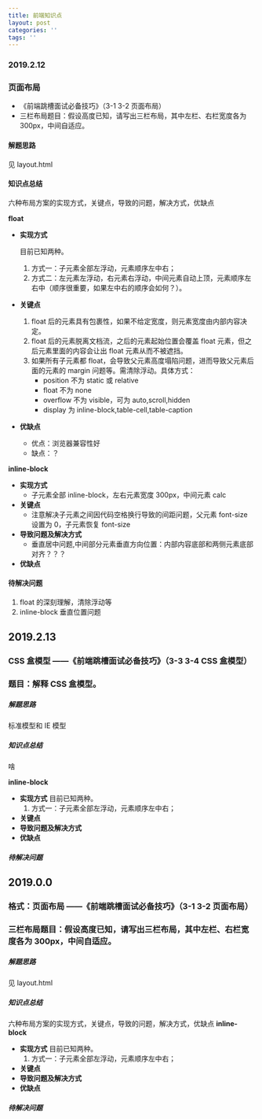 ```yaml
---
title: 前端知识点
layout: post
categories: ''
tags: ''
---
```

### 2019.2.12

### 页面布局

- 《前端跳槽面试必备技巧》（3-1 3-2 页面布局）
- 三栏布局题目：假设高度已知，请写出三栏布局，其中左栏、右栏宽度各为 300px，中间自适应。

#### 解题思路

见 layout.html

#### 知识点总结

六种布局方案的实现方式，关键点，导致的问题，解决方式，优缺点

**float**

- **实现方式**

  目前已知两种。

  1. 方式一：子元素全部左浮动，元素顺序左中右；
  2. 方式二：左元素左浮动，右元素右浮动，中间元素自动上顶，元素顺序左右中（顺序很重要，如果左中右的顺序会如何？）。

- **关键点**
  1. float 后的元素具有包裹性，如果不给定宽度，则元素宽度由内部内容决定。
  2. float 后的元素脱离文档流，之后的元素起始位置会覆盖 float 元素，但之后元素里面的内容会让出 float 元素从而不被遮挡。
  3. 如果所有子元素都 float，会导致父元素高度塌陷问题，进而导致父元素后面的元素的 margin 问题等。需清除浮动。具体方式：
     - position 不为 static 或 relative
     - float 不为 none
     - overflow 不为 visible，可为 auto,scroll,hidden
     - display 为 inline-block,table-cell,table-caption
- **优缺点**

  - 优点：浏览器兼容性好
  - 缺点：？

**inline-block**

- **实现方式**
  - 子元素全部 inline-block，左右元素宽度 300px，中间元素 calc
- **关键点**
  - 注意解决子元素之间因代码空格换行导致的间距问题，父元素 font-size 设置为 0，子元素恢复 font-size
- **导致问题及解决方式**
  - 垂直居中问题,中间部分元素垂直方向位置：内部内容底部和两侧元素底部对齐？？？
- **优缺点**

#### 待解决问题

1. float 的深刻理解，清除浮动等
2. inline-block 垂直位置问题

## 2019.2.13

### CSS 盒模型 ——《前端跳槽面试必备技巧》（3-3 3-4 CSS 盒模型）

### 题目：解释 CSS 盒模型。

##### 解题思路

标准模型和 IE 模型

##### 知识点总结

啥

**inline-block**

- **实现方式**
  目前已知两种。
  1. 方式一：子元素全部左浮动，元素顺序左中右；
- **关键点**
- **导致问题及解决方式**
- **优缺点**

##### 待解决问题

## 2019.0.0

### 格式：页面布局 ——《前端跳槽面试必备技巧》（3-1 3-2 页面布局）

### 三栏布局题目：假设高度已知，请写出三栏布局，其中左栏、右栏宽度各为 300px，中间自适应。

##### 解题思路

见 layout.html

##### 知识点总结

六种布局方案的实现方式，关键点，导致的问题，解决方式，优缺点
**inline-block**

- **实现方式**
  目前已知两种。
  1. 方式一：子元素全部左浮动，元素顺序左中右；
- **关键点**
- **导致问题及解决方式**
- **优缺点**

##### 待解决问题